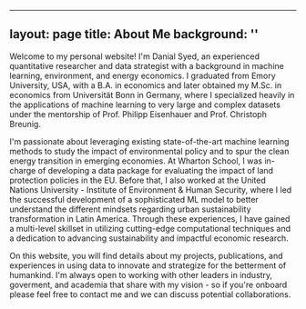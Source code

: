 
---
layout: page
title: About Me
background: ''
---


Welcome to my personal website! I'm Danial Syed, an experienced quantitative researcher and data strategist with a background in machine learning, environment, and energy economics. I graduated from Emory University, USA, with a B.A. in economics and later obtained my M.Sc. in economics from Universität Bonn in Germany, where I specialized heavily in the applications of machine learning to very large and complex datasets under the mentorship of Prof. Philipp Eisenhauer and Prof. Christoph Breunig.

I'm passionate about leveraging existing state-of-the-art machine learning methods to study the impact of environmental policy and to spur the clean energy transition in emerging economies. At Wharton School, I was in-charge of developing a data package for evaluating the impact of land protection policies in the EU. Before that, I also worked at the United Nations University - Institute of Environment & Human Security, where I led the successful development of a sophisticated ML model to better understand the different mindsets regarding urban sustainability transformation in Latin America. Through these experiences, I have gained a multi-level skillset in utilizing cutting-edge computational techniques and a dedication to advancing sustainability and impactful economic research.

On this website, you will find details about my projects, publications, and experiences in using data to innovate and strategize for the betterment of humankind. I'm always open to working with other leaders in industry, goverment, and academia that share with my vision - so if you're onboard please feel free to contact me and we can discuss potential collaborations.

